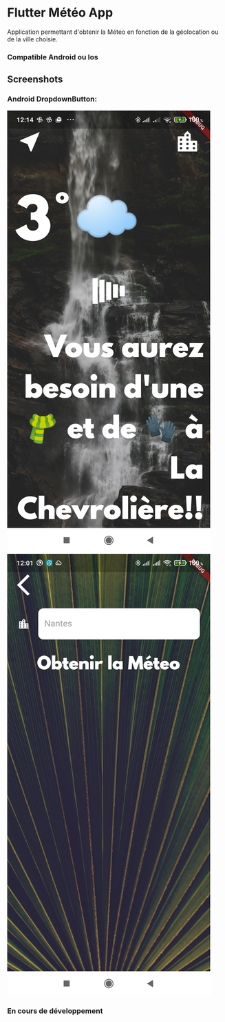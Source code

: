 # Flutter Météo App

Application permettant d'obtenir la Méteo en fonction de la géolocation ou de la ville choisie.

### Compatible Android ou Ios

## Screenshots


### Android DropdownButton:

![screenshot1](screenshots/screenshot1.jpg)
![screenshot2](screenshots/screenshot2.jpg)




### En cours de développement

